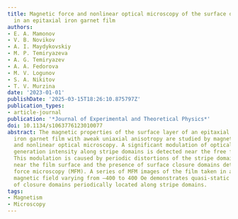 ```yaml
---
title: Magnetic force and nonlinear optical microscopy of the surface domain structure
  in an epitaxial iron garnet film
authors:
- E. A. Mamonov
- V. B. Novikov
- A. I. Maydykovskiy
- M. P. Temiryazeva
- A. G. Temiryazev
- A. A. Fedorova
- M. V. Logunov
- S. A. Nikitov
- T. V. Murzina
date: '2023-01-01'
publishDate: '2025-03-15T18:26:10.875797Z'
publication_types:
- article-journal
publication: '*Journal of Experimental and Theoretical Physics*'
doi: 10.1134/s1063776123010077
abstract: The magnetic properties of the surface layer of an epitaxial bismuth-doped
  iron garnet film with aweak uniaxial anisotropy are studied by magnetic force, optical,
  and nonlinear optical microscopy. A significant modulation of optical second harmonic
  generation intensity along stripe domains is detected near the free film surface.
  This modulation is caused by periodic distortions of the stripe domain structure
  near the film surface and the presence of surface closure domains detected by magnetic
  force microscopy (MFM). A series of MFM images of the film taken in an in-plane
  magnetic field varying from –400 to 400 Oe demonstrates quasi-static nucleation
  of closure domains periodically located along stripe domains.
tags:
- Magnetism
- Microscopy
---
```

